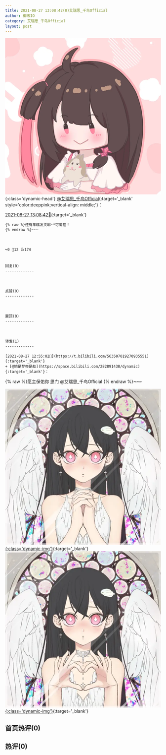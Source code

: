```yaml
---
title: 2021-08-27 13:08:42(0)艾瑞思_千鸟Official
author: 御坂IO
category: 艾瑞思_千鸟Official
layout: post
---
```


![img](/images/7e08840c56f251de28bdf766b647bd5fe9a5d50a.jpg){:class='dynamic-head'}
[@艾瑞思_千鸟Official](https://space.bilibili.com/1090010845/dynamic){:target='_blank' style='color:deeppink;vertical-align: middle;'}：

[2021-08-27 13:08:42🔗](https://t.bilibili.com/563510541151499089){:target='_blank'}

~~~
{% raw %}还有年糕发夹耶~*可爱捏！
{% endraw %}~~~



↪️0 💬12 👍174


回复(0)
-------------



点赞(0)
-------------



置顶(0)
-------------



转发(1)
-------------

[2021-08-27 12:55:02🔗](https://t.bilibili.com/563507019270935551){:target='_blank'}
+ [@她是梦亦是劫](https://space.bilibili.com/282891438/dynamic){:target='_blank'}：
~~~
{% raw %}愿主保佑你 思门 @艾瑞思_千鸟Official 
{% endraw %}~~~


[![img](/images/43995d93b69de894d5ab774a0533c20400167e95.png){:class='dynamic-img'}](/images/43995d93b69de894d5ab774a0533c20400167e95.png){:target='_blank'}
[![img](/images/7b61adde5f4794e937243087a6a23d8ef9b49c30.png){:class='dynamic-img'}](/images/7b61adde5f4794e937243087a6a23d8ef9b49c30.png){:target='_blank'}




首页热评(0)
-------------



热评(0)
-------------



